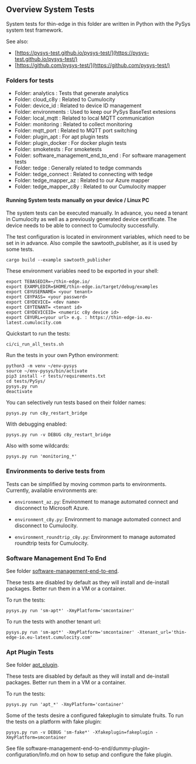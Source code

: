 ## Overview System Tests

System tests for thin-edge in this folder are written in Python with
the PySys system test framework.

See also:

* [https://pysys-test.github.io/pysys-test/](https://pysys-test.github.io/pysys-test/)
* [https://github.com/pysys-test/](https://github.com/pysys-test/)

### Folders for tests

- Folder: analytics : Tests that generate analytics
- Folder: cloud\_c8y : Related to Cumulocity
- Folder: device\_id : Related to device ID management
- Folder: environments : Used to keep our PySys BaseTest extesions
- Folder: local\_mqtt : Related to local MQTT communication
- Folder: monitoring : Related to collect monitoring
- Folder: mqtt\_port : Related to MQTT port switching
- Folder: plugin\_apt : For apt plugin tests
- Folder: plugin\_docker : For docker plugin tests
- Folder: smoketests : For smoketests
- Folder: software\_management\_end\_to\_end : For software management tests
- Folder: tedge : Generally related to tedge commands
- Folder: tedge\_connect : Related to connecting with tedge
- Folder: tedge\_mapper\_az : Related to our Azure mapper
- Folder: tedge\_mapper\_c8y : Related to our Cumulocity mapper

#### Running System tests manually on your device / Linux PC

The system tests can be executed manually. In advance, you need a tenant in
Cumulocity as well as a previously generated device certificate. The device
needs to be able to connect to Cumulocity successfully.

The test configuration is located in environment variables, which need to be
set in in advance. Also compile the sawtooth_publisher, as it is used by some
tests.

    cargo build --example sawtooth_publisher

These environment variables need to be exported in your shell:

    export TEBASEDIR=~/thin-edge.io/
    export EXAMPLEDIR=$HOME/thin-edge.io/target/debug/examples
    export C8YUSERNAME= <your tenant>
    export C8YPASS= <your password>
    export C8YDEVICE= <dev name>
    export C8YTENANT= <tenant id>
    export C8YDEVICEID= <numeric c8y device id>
    export C8YURL=<your url> e.g. : https://thin-edge-io.eu-latest.cumulocity.com

Quickstart to run the tests:

    ci/ci_run_all_tests.sh

Run the tests in your own Python environment:

    python3 -m venv ~/env-pysys
    source ~/env-pysys/bin/activate
    pip3 install -r tests/requirements.txt
    cd tests/PySys/
    pysys.py run
    deactivate

You can selectively run tests based on their folder names:

    pysys.py run c8y_restart_bridge

With debugging enabled:

    pysys.py run -v DEBUG c8y_restart_bridge

Also with some wildcards:

    pysys.py run 'monitoring_*'


### Environments to derive tests from

Tests can be simplified by moving common parts to environments. Currently,
available environments are:

* `environment_az.py`:
    Environment to manage automated connect and disconnect to Microsoft Azure.

* `environment_c8y.py`:
    Environment to manage automated connect and disconnect to Cumulocity.

* `environment_roundtrip_c8y.py`:
    Environment to manage automated roundtrip tests for Cumulocity.


### Software Management End To End

See folder [software-management-end-to-end](/software-management-end-to-end/).

These tests are disabled by default as they will install and de-install packages.
Better run them in a VM or a container.

To run the tests:

    pysys.py run 'sm-apt*' -XmyPlatform='smcontainer'

To run the tests with another tenant url:

    pysys.py run 'sm-apt*' -XmyPlatform='smcontainer' -Xtenant_url='thin-edge-io.eu-latest.cumulocity.com'


### Apt Plugin Tests

See folder [apt_plugin](/apt_plugin/).

These tests are disabled by default as they will install and de-install packages.
Better run them in a VM or a container.

To run the tests:

    pysys.py run 'apt_*' -XmyPlatform='container'


Some of the tests desire a configured fakeplugin to simulate fruits.
To run the tests on a platform with fake plugin:

    pysys.py run -v DEBUG 'sm-fake*' -Xfakeplugin=fakeplugin -XmyPlatform=smcontainer

See file software-management-end-to-end/dummy-plugin-configuration/Info.md
on how to setup and configure the fake plugin.

